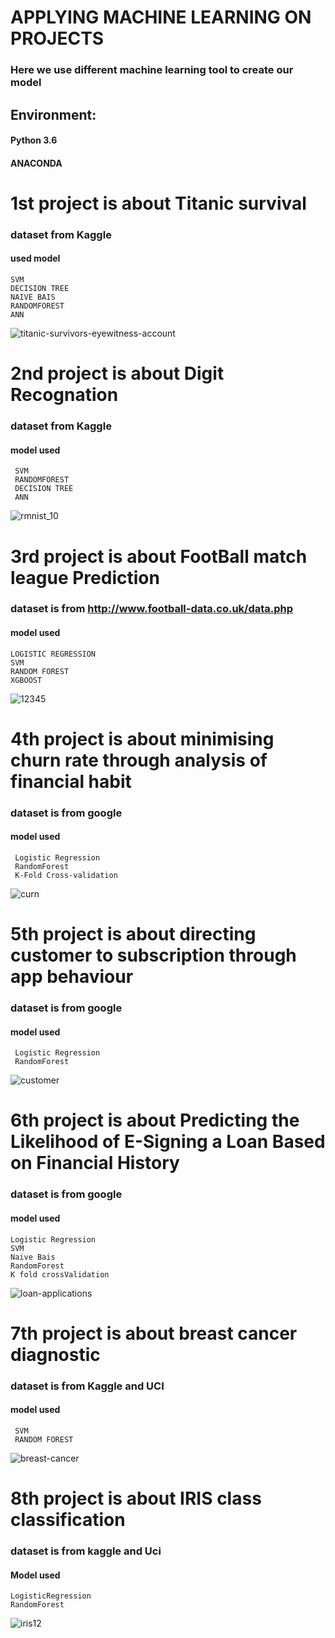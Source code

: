 # APPLYING MACHINE LEARNING ON PROJECTS
### Here we use different machine learning tool to create our model
## Environment:
#### Python 3.6
#### ANACONDA
 

# 1st project is about Titanic survival
### dataset from Kaggle
#### used model
    SVM
    DECISION TREE
    NAIVE BAIS
    RANDOMFOREST
    ANN
![titanic-survivors-eyewitness-account](https://user-images.githubusercontent.com/41201124/49702073-7eb5e800-fc1a-11e8-8ccc-627ec6cfaf18.jpg)


# 2nd project is about Digit Recognation
### dataset from Kaggle
#### model used
     SVM
     RANDOMFOREST
     DECISION TREE
     ANN
![rmnist_10](https://user-images.githubusercontent.com/41201124/49702279-8c6c6d00-fc1c-11e8-991d-9fab36041513.png)

# 3rd project is about FootBall match league Prediction
### dataset is from  http://www.football-data.co.uk/data.php
#### model used
    LOGISTIC REGRESSION
    SVM
    RANDOM FOREST
    XGBOOST

![12345](https://user-images.githubusercontent.com/41201124/50042716-20ab5980-008d-11e9-95df-7ea22de47146.jpg)

# 4th project is about minimising churn rate through analysis of financial habit
### dataset is from google
#### model used
     Logistic Regression
     RandomForest
     K-Fold Cross-validation
     
![curn](https://user-images.githubusercontent.com/41201124/50422195-3d564700-086e-11e9-816c-9a2a68c842a3.jpeg)

# 5th project is about directing customer to subscription through app behaviour
### dataset is from google
#### model used
     Logistic Regression
     RandomForest
     
![customer](https://user-images.githubusercontent.com/41201124/50422198-447d5500-086e-11e9-8fd8-cf52477a61cf.png)

# 6th project is about Predicting the Likelihood of E-Signing a Loan Based on Financial History
### dataset is from google
#### model used
    Logistic Regression
    SVM
    Naive Bais
    RandomForest
    K fold crossValidation

![loan-applications](https://user-images.githubusercontent.com/41201124/50482761-4ed65500-0a0e-11e9-9a9f-0c390b1eb48f.jpg)

# 7th project is about breast cancer diagnostic
### dataset is from Kaggle and UCI
#### model used
     SVM
     RANDOM FOREST

![breast-cancer](https://user-images.githubusercontent.com/41201124/49702290-a908a500-fc1c-11e8-8742-f7bf679f0e64.jpg)

# 8th project is about IRIS class classification
### dataset is from kaggle and Uci
#### Model used
    LogisticRegression
    RandomForest

![iris12](https://user-images.githubusercontent.com/41201124/50539142-2599fe00-0ba1-11e9-8981-0a9d444ce4d2.jpg)
